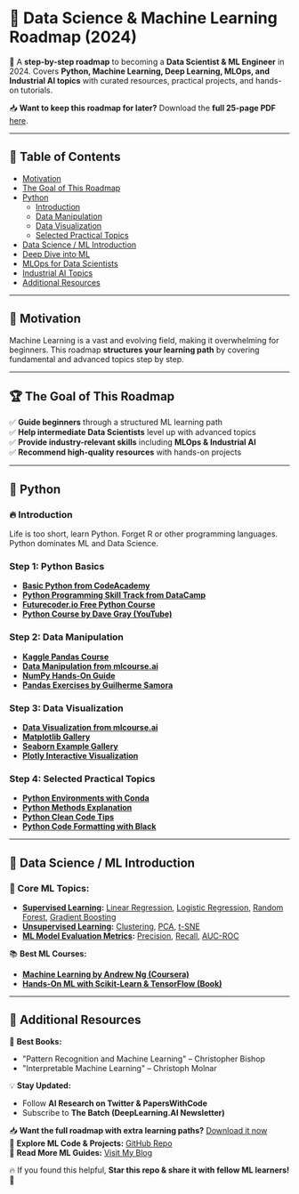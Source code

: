 # 📌 Data Science & Machine Learning Roadmap (2024)

🚀 A **step-by-step roadmap** to becoming a **Data Scientist & ML Engineer** in 2024. Covers **Python, Machine Learning, Deep Learning, MLOps, and Industrial AI topics** with curated resources, practical projects, and hands-on tutorials.

📥 **Want to keep this roadmap for later?** Download the **full 25-page PDF** [here](#).

---

## 📌 Table of Contents
- [Motivation](#motivation)
- [The Goal of This Roadmap](#the-goal-of-this-roadmap)
- [Python](#python)
  - [Introduction](#introduction)
  - [Data Manipulation](#data-manipulation)
  - [Data Visualization](#data-visualization)
  - [Selected Practical Topics](#selected-practical-topics)
- [Data Science / ML Introduction](#data-science--ml-introduction)
- [Deep Dive into ML](#deep-dive-into-ml)
- [MLOps for Data Scientists](#mlops-for-data-scientists)
- [Industrial AI Topics](#industrial-ai-topics)
- [Additional Resources](#additional-resources)

---

## 🎯 Motivation
Machine Learning is a vast and evolving field, making it overwhelming for beginners. This roadmap **structures your learning path** by covering fundamental and advanced topics step by step. 

---

## 🏆 The Goal of This Roadmap
✅ **Guide beginners** through a structured ML learning path  
✅ **Help intermediate Data Scientists** level up with advanced topics  
✅ **Provide industry-relevant skills** including **MLOps & Industrial AI**  
✅ **Recommend high-quality resources** with hands-on projects  

---

## 🔹 Python
### 🔥 Introduction
Life is too short, learn Python. Forget R or other programming languages. Python dominates ML and Data Science.

### **Step 1: Python Basics**
- **[Basic Python from CodeAcademy](https://www.codecademy.com/learn/learn-python-3)**  
- **[Python Programming Skill Track from DataCamp](https://app.datacamp.com/learn/skill-tracks/python-programming)**  
- **[Futurecoder.io Free Python Course](https://futurecoder.io/)**  
- **[Python Course by Dave Gray (YouTube)](https://www.youtube.com/watch?v=qwAFL1597eM)**  

### **Step 2: Data Manipulation**
- **[Kaggle Pandas Course](https://www.kaggle.com/learn/pandas)**  
- **[Data Manipulation from mlcourse.ai](https://mlcourse.ai/book/topic01/topic01_intro.html)**  
- **[NumPy Hands-On Guide](https://github.com/ageron/handson-ml2/blob/master/tools_numpy.ipynb)**  
- **[Pandas Exercises by Guilherme Samora](https://github.com/guipsamora/pandas_exercises)**  

### **Step 3: Data Visualization**
- **[Data Visualization from mlcourse.ai](https://mlcourse.ai/book/topic02/topic02_intro.html)**  
- **[Matplotlib Gallery](https://matplotlib.org/stable/gallery/index.html)**  
- **[Seaborn Example Gallery](https://seaborn.pydata.org/examples/index.html)**  
- **[Plotly Interactive Visualization](https://plotly.com/python/)**  

### **Step 4: Selected Practical Topics**
- **[Python Environments with Conda](https://whiteboxml.com/blog/the-definitive-guide-to-python-virtual-environments-with-conda)**  
- **[Python Methods Explanation](https://realpython.com/instance-class-and-static-methods-demystified/)**  
- **[Python Clean Code Tips](https://github.com/zedr/clean-code-python)**  
- **[Python Code Formatting with Black](https://www.python-engineer.com/posts/black-code-formatter/)**  

---

## 🔹 Data Science / ML Introduction
### 🤖 Core ML Topics:
- **[Supervised Learning](https://scikit-learn.org/stable/supervised_learning.html):** [Linear Regression](https://scikit-learn.org/stable/modules/generated/sklearn.linear_model.LinearRegression.html), [Logistic Regression](https://scikit-learn.org/stable/modules/generated/sklearn.linear_model.LogisticRegression.html), [Random Forest](https://scikit-learn.org/stable/modules/generated/sklearn.ensemble.RandomForestClassifier.html), [Gradient Boosting](https://scikit-learn.org/stable/modules/generated/sklearn.ensemble.GradientBoostingClassifier.html)  
- **[Unsupervised Learning](https://scikit-learn.org/stable/unsupervised_learning.html):** [Clustering](https://scikit-learn.org/stable/modules/clustering.html), [PCA](https://scikit-learn.org/stable/modules/generated/sklearn.decomposition.PCA.html), [t-SNE](https://scikit-learn.org/stable/modules/generated/sklearn.manifold.TSNE.html)  
- **[ML Model Evaluation Metrics](https://scikit-learn.org/stable/modules/model_evaluation.html):** [Precision](https://scikit-learn.org/stable/modules/generated/sklearn.metrics.precision_score.html), [Recall](https://scikit-learn.org/stable/modules/generated/sklearn.metrics.recall_score.html), [AUC-ROC](https://scikit-learn.org/stable/modules/generated/sklearn.metrics.roc_auc_score.html)  

📚 **Best ML Courses:**
- **[Machine Learning by Andrew Ng (Coursera)](https://www.coursera.org/learn/machine-learning)**  
- **[Hands-On ML with Scikit-Learn & TensorFlow (Book)](https://www.oreilly.com/library/view/hands-on-machine-learning/9781492032632/)**  

---

## 🔹 Additional Resources
📖 **Best Books:**
- "Pattern Recognition and Machine Learning" – Christopher Bishop  
- "Interpretable Machine Learning" – Christoph Molnar  

💡 **Stay Updated:**
- Follow **AI Research on Twitter & PapersWithCode**  
- Subscribe to **The Batch (DeepLearning.AI Newsletter)**  

📥 **Want the full roadmap with extra learning paths?** [Download it now](#)  
📂 **Explore ML Code & Projects:** [GitHub Repo](#)  
📖 **Read More ML Guides:** [Visit My Blog](#)  

🔥 If you found this helpful, **Star this repo & share it with fellow ML learners!** 🚀

